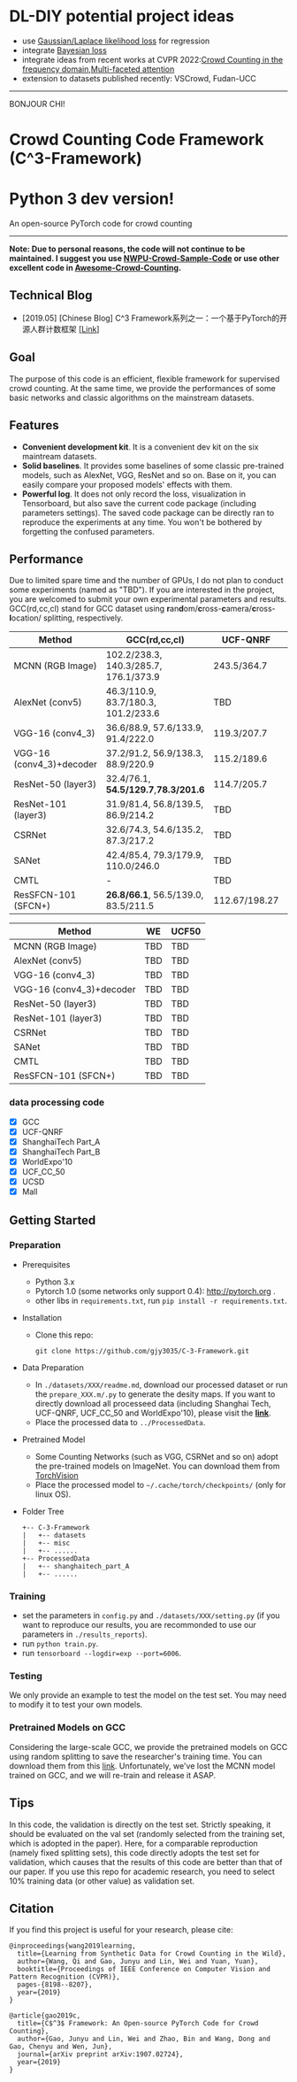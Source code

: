 # DL-DIY potential project ideas
- use [Gaussian/Laplace likelihood loss](https://arxiv.org/abs/1703.04977) for regression
- integrate [Bayesian loss](https://github.com/ZhihengCV/Bayesian-Crowd-Counting)
- integrate ideas from recent works at CVPR 2022:[Crowd Counting in the frequency domain](https://github.com/wbshu/Crowd_Counting_in_the_Frequency_Domain),[Multi-faceted attention](https://github.com/LoraLinH/Boosting-Crowd-Counting-via-Multifaceted-Attention)
- extension to datasets published recently: VSCrowd, Fudan-UCC

-------------------
BONJOUR CHI!
# **C**rowd **C**ounting **C**ode Framework (C^3-Framework) 

# Python 3 dev version!

An open-source PyTorch code for crowd counting

---

**Note: Due to personal reasons, the code will not continue to be maintained. I suggest you use [NWPU-Crowd-Sample-Code](https://github.com/gjy3035/NWPU-Crowd-Sample-Code) or use other excellent code in [Awesome-Crowd-Counting](https://github.com/gjy3035/Awesome-Crowd-Counting).** 

## Technical Blog
- [2019.05] [Chinese Blog] C^3 Framework系列之一：一个基于PyTorch的开源人群计数框架 [[Link](https://zhuanlan.zhihu.com/p/65650998)]

## Goal

The purpose of this code is an efficient, flexible framework for supervised crowd counting. At the same time, we provide the performances of some basic networks and classic algorithms on the mainstream datasets.


## Features
- **Convenient development kit**. It is a convenient dev kit on the six maintream datasets.
- **Solid baselines**. It provides some baselines of some classic pre-trained models, such as AlexNet, VGG, ResNet and so on. Base on it, you can easily compare your proposed models' effects with them.
- **Powerful log**. It does not only record the loss, visualization in Tensorboard, but also save the current code package (including parameters settings). The saved code package can be directly ran to reproduce the experiments at any time. You won't be bothered by forgetting the confused parameters.


## Performance
Due to limited spare time and the number of GPUs, I do not plan to conduct some experiments (named as "TBD"). If you are interested in the project, you are welcomed to submit your own experimental parameters and results. GCC(rd,cc,cl) stand for GCC dataset using **r**an**d**om/**c**ross-**c**amera/**c**ross-**l**ocation/ splitting, respectively.


|          Method          |                GCC(rd,cc,cl)              | UCF-QNRF  |   SHT A   |  SHT B  |
|--------------------------|-------------------------------------------|-----------|-----------|---------|
| MCNN (RGB Image)         |102.2/238.3,     140.3/285.7,   176.1/373.9|243.5/364.7|110.6/171.1|21.5/38.1|
| AlexNet (conv5)          | 46.3/110.9,      83.7/180.3,   101.2/233.6|    TBD    |    TBD    |13.6/21.7|
| VGG-16 (conv4_3)         |  36.6/88.9,      57.6/133.9,    91.4/222.0|119.3/207.7|71.4/115.7 |10.3/16.5|
| VGG-16 (conv4_3)+decoder |  37.2/91.2,      56.9/138.3,    88.9/220.9|115.2/189.6|71.5/117.6 |10.5/17.4|
| ResNet-50 (layer3)       |  32.4/76.1,  **54.5/129.7**,**78.3/201.6**|114.7/205.7|    TBD    |7.7/12.6 |
| ResNet-101 (layer3)      |  31.9/81.4,      56.8/139.5,    86.9/214.2|    TBD    |    TBD    |**7.6/12.2**|
| CSRNet                   |  32.6/74.3,      54.6/135.2,    87.3/217.2|    TBD    |69.3/111.9 |10.6/16.6|
| SANet                    |  42.4/85.4,      79.3/179.9,   110.0/246.0|    TBD    |    TBD    |12.1/19.2|
| CMTL                     |                       -                   |    TBD    |    TBD    |14.0/22.3|
| ResSFCN-101 (SFCN+)      |  **26.8/66.1**,  56.5/139.0,    83.5/211.5|112.67/198.27|    TBD    |7.8/12.6 |


|          Method          | WE |UCF50|
|--------------------------|----|-----|
| MCNN (RGB Image)         |TBD | TBD |
| AlexNet (conv5)          |TBD | TBD |
| VGG-16 (conv4_3)         |TBD | TBD |
| VGG-16 (conv4_3)+decoder |TBD | TBD |
| ResNet-50 (layer3)       |TBD | TBD |
| ResNet-101 (layer3)      |TBD | TBD |
| CSRNet                   |TBD | TBD |
| SANet                    |TBD | TBD |
| CMTL                     |TBD | TBD |
| ResSFCN-101 (SFCN+)      |TBD | TBD |


### data processing code
- [x] GCC
- [x] UCF-QNRF
- [x] ShanghaiTech Part_A
- [x] ShanghaiTech Part_B
- [x] WorldExpo'10
- [x] UCF_CC_50
- [x] UCSD
- [x] Mall

## Getting Started

### Preparation
- Prerequisites
  - Python 3.x
  - Pytorch 1.0 (some networks only support 0.4): http://pytorch.org .
  - other libs in ```requirements.txt```, run ```pip install -r requirements.txt```.


- Installation
  - Clone this repo:
    ```
    git clone https://github.com/gjy3035/C-3-Framework.git
    ```

- Data Preparation
  - In ```./datasets/XXX/readme.md```, download our processed dataset or run the ```prepare_XXX.m/.py``` to generate the desity maps. If you want to directly download all processeed data (including Shanghai Tech, UCF-QNRF, UCF_CC_50 and WorldExpo'10), please visit the [**link**](https://mailnwpueducn-my.sharepoint.com/:f:/g/personal/gjy3035_mail_nwpu_edu_cn/EkxvOVJBVuxPsu75YfYhv9UBKRFNP7WgLdxXFMSeHGhXjQ?e=IdyAzA).
  - Place the processed data to ```../ProcessedData```.

- Pretrained Model
  - Some Counting Networks (such as VGG, CSRNet and so on) adopt the pre-trained models on ImageNet. You can download them from [TorchVision](https://github.com/pytorch/vision/tree/master/torchvision/models)
  - Place the processed model to ```~/.cache/torch/checkpoints/``` (only for linux OS). 

- Folder Tree

    ```
    +-- C-3-Framework
    |   +-- datasets
    |   +-- misc
    |   +-- ......
    +-- ProcessedData
    |   +-- shanghaitech_part_A
    |   +-- ......
    ```
    

### Training

- set the parameters in ```config.py``` and ```./datasets/XXX/setting.py``` (if you want to reproduce our results, you are recommonded to use our parameters in ```./results_reports```).
- run ```python train.py```.
- run ```tensorboard --logdir=exp --port=6006```.

### Testing

We only provide an example to test the model on the test set. You may need to modify it to test your own models.


### Pretrained Models on GCC

Considering the large-scale GCC, we provide the pretrained models on GCC using random splitting to save the researcher's training time. You can download them from this [link](https://mailnwpueducn-my.sharepoint.com/:f:/g/personal/gjy3035_mail_nwpu_edu_cn/EvH1YcdFBbRJoc7G_Vqv0DwBGmuyXPlH899OrQ54-cybWQ?e=t93edQ). Unfortunately, we've lost the MCNN model trained on GCC, and we will re-train and release it ASAP.

## Tips

In this code, the validation is directly on the test set. Strictly speaking, it should be evaluated on the val set (randomly selected from the training set, which is adopted in the paper). Here, for a comparable reproduction (namely fixed splitting sets), this code directly adopts the test set for validation, which causes that the results of this code are better than that of our paper. If you use this repo for academic research, you need to select 10% training data (or other value) as validation set. 

## Citation
If you find this project is useful for your research, please cite:
```
@inproceedings{wang2019learning,
  title={Learning from Synthetic Data for Crowd Counting in the Wild},
  author={Wang, Qi and Gao, Junyu and Lin, Wei and Yuan, Yuan},
  booktitle={Proceedings of IEEE Conference on Computer Vision and Pattern Recognition (CVPR)},
  pages-{8198--8207},
  year={2019}
}
```
```
@article{gao2019c,
  title={C$^3$ Framework: An Open-source PyTorch Code for Crowd Counting},
  author={Gao, Junyu and Lin, Wei and Zhao, Bin and Wang, Dong and Gao, Chenyu and Wen, Jun},
  journal={arXiv preprint arXiv:1907.02724},
  year={2019}
}
```
